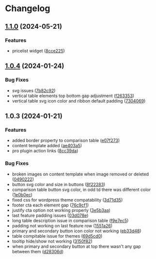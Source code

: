 # Changelog

## [1.1.0](https://github.com/dstudio-asia/saaspricing/compare/v1.0.5...v1.1.0) (2024-05-21)


### Features

* pricelist widget ([8cce225](https://github.com/dstudio-asia/saaspricing/commit/8cce225509afa8f38c0fbe21c4c348605ee86ccc))

## [1.0.4](https://github.com/dstudio-asia/saaspricing/compare/v1.0.3...v1.0.4) (2024-01-24)


### Bug Fixes

* svg issues ([7b82c92](https://github.com/dstudio-asia/saaspricing/commit/7b82c92a793c02b8a51e848c19281790609e000b))
* vertical table elements top bottom gap adjustment ([f263353](https://github.com/dstudio-asia/saaspricing/commit/f263353ee911f4cea1b92dbe73082fc970b123ac))
* vertical table svg icon color and ribbon default padding ([7304069](https://github.com/dstudio-asia/saaspricing/commit/730406958ada7c6561abf29d9f8eaa178a46918a))

## 1.0.3 (2024-01-21)


### Features

* added border property to comparison table ([e07f273](https://github.com/dstudio-asia/saaspricing/commit/e07f2731ab753d279ef626ea7eef7d1532d8c847))
* content template added ([ae403a5](https://github.com/dstudio-asia/saaspricing/commit/ae403a54808abc2964d06debfe056342dcae772b))
* pro plugin action links ([8cc39da](https://github.com/dstudio-asia/saaspricing/commit/8cc39dae179d6f8ebebfb59fce8530d8c8c4d57d))


### Bug Fixes

* broken images on content template when image removed or deleted ([0490222](https://github.com/dstudio-asia/saaspricing/commit/0490222babafdcfa5dbceaa86bda16c13d1a848b))
* button svg color and size in buttons ([8f22283](https://github.com/dstudio-asia/saaspricing/commit/8f2228357a4979bea05ebd973eb85c6a9b34757c))
* comparison table button svg color, in odd td there was different color ([1e0b0ec](https://github.com/dstudio-asia/saaspricing/commit/1e0b0ecc858a623df254f1f3ea1739c405702cbb))
* fixed css for wordpress theme compatability ([3d71d35](https://github.com/dstudio-asia/saaspricing/commit/3d71d35da2ae062786ad2966b6e1686cb547ade7))
* footer cta each element gap ([76c9cf1](https://github.com/dstudio-asia/saaspricing/commit/76c9cf132430890e777f9b9b15584bf345ac549c))
* justify cta option not working properly ([3e5b3aa](https://github.com/dstudio-asia/saaspricing/commit/3e5b3aa52163b428d0fcebdde66e22f0f5663898))
* last feature padding issues ([03d078e](https://github.com/dstudio-asia/saaspricing/commit/03d078eed2b20a217996443ff8065740b40e1146))
* long table description issue in comparison table ([f9e7ec5](https://github.com/dstudio-asia/saaspricing/commit/f9e7ec5ce051cef43604776593adada5c4784b34))
* padding not working on last feature row ([1551a26](https://github.com/dstudio-asia/saaspricing/commit/1551a26a2b44be89180e15cab2b7f2cd76f15122))
* primary and secondary button icon color not working ([eb33d48](https://github.com/dstudio-asia/saaspricing/commit/eb33d48cc695e7e211a24707a7af95f22ef50ef1))
* table compitable issue for themes ([69d5cd0](https://github.com/dstudio-asia/saaspricing/commit/69d5cd0dca84f7b965ff977d90b7993439001123))
* tooltip hide/show not working ([3150f82](https://github.com/dstudio-asia/saaspricing/commit/3150f827b97cc2ab8fe0f5a438ceae7f71c980c4))
* when primary and secondary button at top there wasn't any gap between them ([d28306d](https://github.com/dstudio-asia/saaspricing/commit/d28306d7430573f8b06b5a40ea48684917d3b120))
